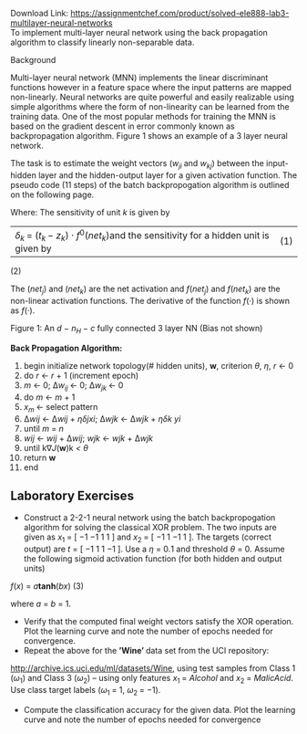 Download Link: https://assignmentchef.com/product/solved-ele888-lab3-multilayer-neural-networks
<br>
To implement multi-layer neural network using the back propagation algorithm to classify linearly non-separable data.

Background

Multi-layer neural network (MNN) implements the linear discriminant functions however in a feature space where the input patterns are mapped non-linearly. Neural networks are quite powerful and easily realizable using simple algorithms where the form of non-linearity can be learned from the training data. One of the most popular methods for training the MNN is based on the gradient descent in error commonly known as backpropagation algorithm. Figure 1 shows an example of a 3 layer neural network.

The task is to estimate the weight vectors (<em>w<sub>ji </sub></em>and <em>w<sub>kj</sub></em>) between the input-hidden layer and the hidden-output layer for a given activation function. The pseudo code (11 steps) of the batch backpropogation algorithm is outlined on the following page.

Where: The sensitivity of unit <em>k </em>is given by

<table width="624">

 <tbody>

  <tr>

   <td width="604"><em>δ<sub>k </sub></em>= (<em>t<sub>k </sub></em>− <em>z<sub>k</sub></em>) · <em>f</em><sup>0</sup>(<em>net<sub>k</sub></em>)and the sensitivity for a hidden unit is given by</td>

   <td width="20">(1)</td>

  </tr>

 </tbody>

</table>

(2)

The (<em>net<sub>j</sub></em>) and (<em>net<sub>k</sub></em>) are the net activation and <em>f</em>(<em>net<sub>j</sub></em>) and <em>f</em>(<em>net<sub>k</sub></em>) are the non-linear activation functions. The derivative of the function <em>f</em>(·) is shown as <em>f</em>(·).

Figure 1: An <em>d </em>− <em>n<sub>H </sub></em>− <em>c </em>fully connected 3 layer NN (Bias not shown)

<strong>Back Propagation Algorithm:</strong>

<ol>

 <li>begin initialize network topology(# hidden units), <strong>w</strong>, criterion <em>θ</em>, <em>η</em>, <em>r </em>← 0</li>

 <li>do <em>r </em>← <em>r </em>+ 1 (increment epoch)</li>

 <li><em>m </em>← 0; ∆<em>w<sub>ij </sub></em>← 0; ∆<em>w<sub>jk </sub></em>← 0</li>

 <li>do <em>m </em>← <em>m </em>+ 1</li>

 <li><em>x<sub>m </sub></em>← select pattern</li>

 <li>∆<em>w</em><em>ij </em>← ∆<em>w</em><em>ij </em>+ <em>ηδ</em><em>jx</em><em>i</em>; ∆<em>w</em><em>jk </em>← ∆<em>w</em><em>jk </em>+ <em>ηδ</em><em>k y</em><em>i</em></li>

 <li>until <em>m </em>= <em>n</em></li>

 <li><em>w</em><em>ij </em>← <em>w</em><em>ij </em>+ ∆<em>w</em><em>ij</em>; <em>w</em><em>jk </em>← <em>w</em><em>jk </em>+ ∆<em>w</em><em>jk</em></li>

 <li>until k∇<em>J</em>(<strong>w</strong>)k <em>&lt; θ</em></li>

 <li>return <strong>w</strong></li>

 <li>end</li>

</ol>

<h2>Laboratory Exercises</h2>

<ul>

 <li>Construct a 2-2-1 neural network using the batch backpropogation algorithm for solving the classical XOR problem. The two inputs are given as <em>x</em><sub>1 </sub>= [ −1 −1 1 1 ] and <em>x</em><sub>2 </sub>= [ −1 1 −1 1 ]. The targets (correct output) are <em>t </em>= [ −1 1 1 −1 ]. Use a <em>η </em>= 0<em>.</em>1 and threshold <em>θ </em>= 0<em>.</em> Assume the following sigmoid activation function (for both hidden and output units)</li>

</ul>

<em>f</em>(<em>x</em>) = <em>a</em><strong>tanh</strong>(<em>bx</em>)                                                      (3)

where <em>a </em>= <em>b </em>= 1.

<ul>

 <li>Verify that the computed final weight vectors satisfy the XOR operation. Plot the learning curve and note the number of epochs needed for convergence.</li>

 <li>Repeat the above for the <strong>’Wine’ </strong>data set from the UCI repository:</li>

</ul>

<a href="https://archive.ics.uci.edu/ml/datasets/Wine">http://archive.ics.uci.edu/ml/datasets/Wine</a><a href="https://archive.ics.uci.edu/ml/datasets/Wine">,</a> using test samples from Class 1 (<em>ω</em><sub>1</sub>) and Class 3 (<em>ω</em><sub>2</sub>) – using only features <em>x</em><sub>1 </sub>= <em>Alcohol </em>and <em>x</em><sub>2 </sub>= <em>MalicAcid</em>. Use class target labels (<em>ω</em><sub>1 </sub>= 1, <em>ω</em><sub>2 </sub>= −1).

<ul>

 <li>Compute the classification accuracy for the given data. Plot the learning curve and note the number of epochs needed for convergence</li>

</ul>